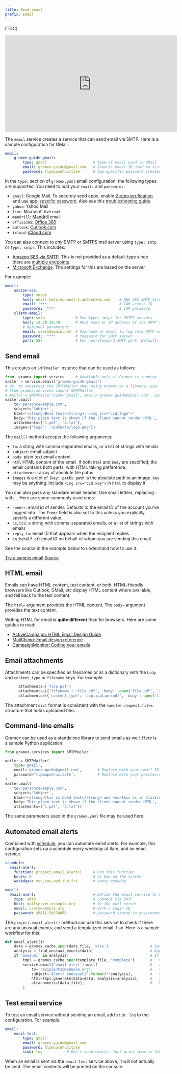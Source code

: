 ```yaml
---
title: Send email
prefix: Email
...
```


[TOC]

<iframe width="560" height="315" src="https://www.youtube.com/embed/GRTCgLsGVGE" frameborder="0" allow="autoplay; encrypted-media" allowfullscreen></iframe>

The `email` service creates a service that can send email via SMTP. Here is a
sample configuration for GMail:

```yaml
email:
    gramex-guide-gmail:
        type: gmail                     # Type of email used is GMail
        email: gramex.guide@gmail.com   # Generic email ID used to test e-mails
        password: tlpmupxnhucitpte      # App-specific password created for Gramex guide
```

In the `type:` section of `gramex.yaml` email configuration, the following types
are supported. You need to add your `email:` and `password:`.

- `gmail`: Google Mail. To securely send apps, enable
  [2-step verification](https://support.google.com/accounts/answer/185839) and use
  [app-specific password](https://support.google.com/accounts/answer/185833).
  Also see this [troubleshooting guide](https://support.google.com/mail/answer/78754).
- `yahoo`: Yahoo Mail
- `live`: Microsoft live mail
- `mandrill`: [Mandrill](https://mandrill.zendesk.com/) email
- `office365`: [Office 365](https://support.office.com/en-us/article/how-to-set-up-a-multifunction-device-or-application-to-send-email-using-office-365-69f58e99-c550-4274-ad18-c805d654b4c4)
- `outlook`: [Outlook.com](https://support.office.com/en-us/article/pop-imap-and-smtp-settings-for-outlook-com-d088b986-291d-42b8-9564-9c414e2aa040)
- `icloud`: [iCloud.com](https://support.apple.com/en-us/ht202304)

You can also connect to *any* SMTP or SMTPS mail server using `type: smtp` or
`type: smtps`. This includes:

- [Amazon SES via SMTP](https://docs.aws.amazon.com/ses/latest/DeveloperGuide/send-email-smtp.html).
  This is not provided as a default type since there are
  [multiple endpoints](https://docs.aws.amazon.com/ses/latest/DeveloperGuide/smtp-connect.html).
- [Microsoft Exchange](https://docs.microsoft.com/en-us/exchange/clients/pop3-and-imap4/configure-authenticated-smtp).
  The settings for this are based on the server

For example:

```yaml
email:
    amazon-ses:
        type: smtps
        host: email-smtp.eu-west-1.amazonaws.com    # AWS SES SMTP server for your region
        email: '***'                                # IAM access ID
        password: '***'                             # IAM password
    client-email:
        type: smtp              # Use type: smtps for SMTPS servers
        host: 10.20.30.40       # Host name or IP address of the SMTP server
        # Optional parameters
        email: user@domain.com  # Username or email to log into SMTP server
        password: '***'         # Password for SMTP server
        port: 587               # For non-standard SMTP port. Default: SMTPS=587, SMTP=25
```

## Send email

This creates an `SMTPMailer` instance that can be used as follows:

```python
from  gramex import service     # Available only if Gramex is running
mailer = service.email['gramex-guide-gmail']
# Or, to construct the SMTPMailer when using Gramex as a library, use:
# from gramex.services import SMTPMailer
# mailer = SMTPMailer(type='gmail', email='gramex.guide@gmail.com', password='...')
mailer.mail(
    to='person@example.com',
    subject='Subject',
    html='<strong>Bold text</strong>. <img src="cid:logo">'
    body='This plain text is shown if the client cannot render HTML',
    attachments=['1.pdf', '2.txt'],
    images={'logo': '/path/to/logo.png'})
```

The `mail()` method accepts the following arguments:

- `to`: a string with comma-separated emails, or a list of strings with emails
- `subject`: email subject
- `body`: plain text email content
- `html` HTML content of the email. If both `html` and `body` are specified, the
  email contains both parts, with HTML taking preference.
- `attachments`: array of absolute file paths
- `images` is a dict of `{key: path}`. `path` is the absolute path to an image.
  `key` may be anything. Include `<img src="cid:key">` in `html` to display it

You can also pass any standard email header. Use small letters, replacing `-`
with `_`. Here are some commonly used ones:

- `sender`: email id of sender. Defaults to the email ID of the account you've
  logged into. The `From:` field is also set to this unless you explicitly
  specify a different value.
- `cc`, `bcc`: a string with comma-separated emails, or a list of strings with emails
- `reply_to`: email ID that appears when the recipient replies
- `on_behalf_of`: email ID on behalf of whom you are sending this email

See the source in the example below to understand how to use it.

<div class="example">
  <a class="example-demo" href="mail">Try a sample email</a>
  <a class="example-src" href="http://github.com/gramener/gramex/blob/master/gramex/apps/guide/email/emailapp.py">Source</a>
</div>

## HTML email

Emails can have HTML content, text content, or both. HTML-friendly browsers like
Outlook, GMail, etc display HTML content where available, and fall back to the
text content.

The `html=` argument provides the HTML content. The `body=` argument provides the
text content.

Writing HTML for email is **quite different** than for browsers. Here are some
guides to read:

- [ActiveCampaign: HTML Email Design Guide](http://www.activecampaign.com/email-design-guide/)
- [MailChimp: Email design reference](https://templates.mailchimp.com/getting-started/html-email-basics/)
- [CampaignMonitor: Coding your emails](https://www.campaignmonitor.com/dev-resources/guides/coding/)

## Email attachments

Attachments can be specified as filenames or as a dictionary with the `body` and
`content_type` or `filename` keys. For example:

```python
      attachments=['file.pdf']
      attachments=[{'filename': 'file.pdf', 'body': open('file.pdf', 'rb').read()}]
      attachments=[{'content_type': 'application/pdf', 'body': open('file.pdf', 'rb').read()}]
```

The attachment `dict` format is consistent with the `handler.request.files`
structure that holds uploaded files.

## Command-line emails

Gramex can be used as a standalone library to send emails as well. Here is a
sample Python application:

```python
from gramex.services import SMTPMailer

mailer = SMTPMailer(
    type='gmail',
    email='gramex.guide@gmail.com',       # Replace with your email ID
    password='tlpmupxnhucitpte',          # Replace with your passsword
)
mailer.mail(
    to='person@example.com',
    subject='Subject',
    html='<strong>This is bold text</strong> and <em>this is in italics</em>.'
    body='This plain text is shown if the client cannot render HTML',
    attachments=['1.pdf', '2.txt'])
```

The same parameters used in the `gramex.yaml` file may be used here.

## Automated email alerts

Combined with [schedule](../scheduler/), you can automate email alerts. For
example, this configuration sets up a schedule every weekday at 8am, and an email
service.

```yaml
schedule:
  email-alert:
    function: project.email_alert()     # Run this function
    hours: 8                            # at 8am on the system
    weekdays: mon,tue,wed,thu,fri       # every weekday

email:
  email-alert:                          # Define the email service to use
    type: smtp                          # Connect via SMTP
    host: mailserver.example.org        # to the mail server
    email: user@example.org             # with a login ID
    password: $MAIL_PASSWORD            # password stored in environment variable MAIL_PASSWORD
```

The `project.email_alert()` method can use this service to check if there are any
unusual events, and send a templatized email if so. Here is a sample workflow for
this:

```python
def email_alert():
    data = gramex.cache.open(data_file, 'xlsx')                   # Open the data source
    analysis = find_unusual_events(data)                          # Apply some analysis
    if 'unusual' in analysis:                                     # If something is unusual
        tmpl = gramex.cache.open(template_file, 'template')       #   open a template
        service.email['email-alert'].mail(                        #   and send the email
            to='recipients@example.org',                          #   to the recipients
            subject='Alert: {unusual}'.format(**analysis),        #   with a clear subject
            html=tmpl.generate(data=data, analysis=analysis),     #   and render the template.
            attachments=[data_file],                              #   Maybe attach the data
        )
```

## Test email service

To test an email service without sending an email, add `stub: log` to the
configuration. For example:

```yaml
email:
    email-test:
        type: gmail
        email: gramex.guide@gmail.com
        password: tlpmupxnhucitpte
        stub: log           # Don't send emails. Just print them to the console
```

When an email is sent via the `email-test` service above, it will not actually
be sent. The email contents will be printed on the console.
